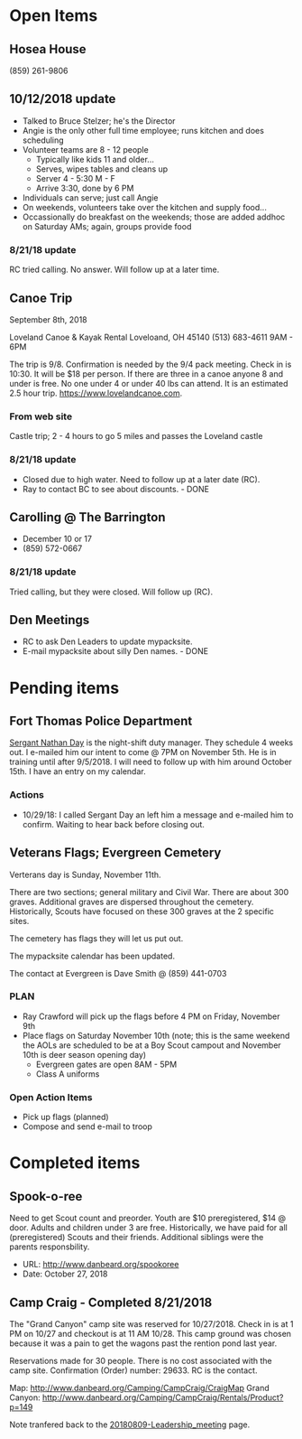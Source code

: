 # Open Items

## Hosea House
(859) 261-9806

## 10/12/2018 update
* Talked to Bruce Stelzer; he's the Director
* Angie is the only other full time employee; runs kitchen and does scheduling
* Volunteer teams are 8 - 12 people
  * Typically like kids 11 and older...
  * Serves, wipes tables and cleans up
  * Server 4 - 5:30 M - F
  * Arrive 3:30, done by 6 PM
* Individuals can serve; just call Angie
* On weekends, volunteers take over the kitchen and supply food...
* Occassionally do breakfast on the weekends; those are added addhoc on Saturday AMs; again, groups provide food

### 8/21/18 update
RC tried calling.  No answer.  Will follow up at a later time.

## Canoe Trip
September 8th, 2018

Loveland Canoe & Kayak Rental
Loveloand, OH 45140
(513) 683-4611
9AM - 6PM


The trip is 9/8.  Confirmation is needed by the 9/4 pack meeting. Check in is 10:30. It will be $18 per person. If there are three in a canoe anyone 8 and under is free. No one under 4 or under 40 lbs can attend. It is an estimated 2.5 hour trip. https://www.lovelandcanoe.com.

### From web site
Castle trip; 2 - 4 hours to go 5 miles and passes the Loveland castle

### 8/21/18 update
* Closed due to high water.  Need to follow up at a later date (RC).
* Ray to contact BC to see about discounts. - DONE

## Carolling @ The Barrington
* December 10 or 17
* (859) 572-0667

### 8/21/18 update
Tried calling, but they were closed.  Will follow up (RC).

## Den Meetings
* RC to ask Den Leaders to update mypacksite.
* E-mail mypacksite about silly Den names. - DONE

# Pending items
## Fort Thomas Police Department
[Sergant Nathan Day](nday@ftthomas.org) is the night-shift duty manager.  They schedule 4 weeks out.  I e-mailed him our intent to come @ 7PM on November 5th.  He is in training until after 9/5/2018.  I will need to follow up with him around October 15th.  I have an entry on my calendar.

### Actions
* 10/29/18: I called Sergant Day an left him a message and e-mailed him to confirm.  Waiting to hear back before closing out.

## Veterans Flags; Evergreen Cemetery
Verterans day is Sunday, November 11th.

There are two sections; general military and Civil War.  There are about 300 graves.  Additional graves are dispersed throughout the cemetery.  Historically, Scouts have focused on these 300 graves at the 2 specific sites.

The cemetery has flags they will let us put out.

The mypacksite calendar has been updated.

The contact at Evergreen is Dave Smith @ (859) 441-0703

### PLAN
* Ray Crawford will pick up the flags before 4 PM on Friday, November 9th
* Place flags on Saturday November 10th (note; this is the same weekend the AOLs are scheduled to be at a Boy Scout campout and November 10th is deer season opening day)
  * Evergreen gates are open 8AM - 5PM
  * Class A uniforms

### Open Action Items
* Pick up flags (planned)
* Compose and send e-mail to troop

# Completed items
## Spook-o-ree
Need to get Scout count and preorder.  Youth are $10 preregistered, $14 @ door.  Adults and children under 3 are free.  Historically, we have paid for all (preregistered) Scouts and their friends.  Additional siblings were the parents responsbility.

* URL: http://www.danbeard.org/spookoree
* Date: October 27, 2018

## Camp Craig - Completed 8/21/2018
The "Grand Canyon" camp site was reserved for 10/27/2018.  Check in is at 1 PM on 10/27 and checkout is at 11 AM 10/28.  This camp ground was chosen because it was a pain to get the wagons past the rention pond last year.

Reservations made for 30 people.  There is no cost associated with the camp site.  Confirmation (Order) number: 29633.  RC is the contact.

Map: http://www.danbeard.org/Camping/CampCraig/CraigMap
Grand Canyon: http://www.danbeard.org/Camping/CampCraig/Rentals/Product?p=149

Note tranfered back to the [20180809-Leadership_meeting](./20180809-Leadership_meeting.md) page.
